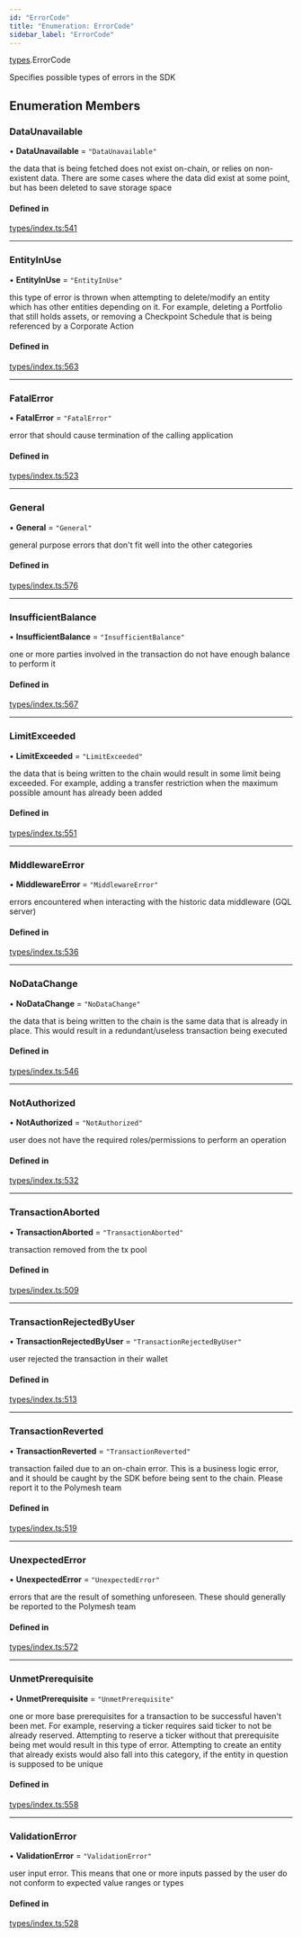 ```yaml
---
id: "ErrorCode"
title: "Enumeration: ErrorCode"
sidebar_label: "ErrorCode"
---
```


[types](../../../modules/Types/Types.md).ErrorCode

Specifies possible types of errors in the SDK

## Enumeration Members

### DataUnavailable

• **DataUnavailable** = ``"DataUnavailable"``

the data that is being fetched does not exist on-chain, or relies on non-existent data. There are
  some cases where the data did exist at some point, but has been deleted to save storage space

#### Defined in

[types/index.ts:541](https://github.com/PolymeshAssociation/polymesh-sdk/blob/b6f9fb883/src/types/index.ts#L541)

___

### EntityInUse

• **EntityInUse** = ``"EntityInUse"``

this type of error is thrown when attempting to delete/modify an entity which has other entities depending on it. For example, deleting
  a Portfolio that still holds assets, or removing a Checkpoint Schedule that is being referenced by a Corporate Action

#### Defined in

[types/index.ts:563](https://github.com/PolymeshAssociation/polymesh-sdk/blob/b6f9fb883/src/types/index.ts#L563)

___

### FatalError

• **FatalError** = ``"FatalError"``

error that should cause termination of the calling application

#### Defined in

[types/index.ts:523](https://github.com/PolymeshAssociation/polymesh-sdk/blob/b6f9fb883/src/types/index.ts#L523)

___

### General

• **General** = ``"General"``

general purpose errors that don't fit well into the other categories

#### Defined in

[types/index.ts:576](https://github.com/PolymeshAssociation/polymesh-sdk/blob/b6f9fb883/src/types/index.ts#L576)

___

### InsufficientBalance

• **InsufficientBalance** = ``"InsufficientBalance"``

one or more parties involved in the transaction do not have enough balance to perform it

#### Defined in

[types/index.ts:567](https://github.com/PolymeshAssociation/polymesh-sdk/blob/b6f9fb883/src/types/index.ts#L567)

___

### LimitExceeded

• **LimitExceeded** = ``"LimitExceeded"``

the data that is being written to the chain would result in some limit being exceeded. For example, adding a transfer
  restriction when the maximum possible amount has already been added

#### Defined in

[types/index.ts:551](https://github.com/PolymeshAssociation/polymesh-sdk/blob/b6f9fb883/src/types/index.ts#L551)

___

### MiddlewareError

• **MiddlewareError** = ``"MiddlewareError"``

errors encountered when interacting with the historic data middleware (GQL server)

#### Defined in

[types/index.ts:536](https://github.com/PolymeshAssociation/polymesh-sdk/blob/b6f9fb883/src/types/index.ts#L536)

___

### NoDataChange

• **NoDataChange** = ``"NoDataChange"``

the data that is being written to the chain is the same data that is already in place. This would result
  in a redundant/useless transaction being executed

#### Defined in

[types/index.ts:546](https://github.com/PolymeshAssociation/polymesh-sdk/blob/b6f9fb883/src/types/index.ts#L546)

___

### NotAuthorized

• **NotAuthorized** = ``"NotAuthorized"``

user does not have the required roles/permissions to perform an operation

#### Defined in

[types/index.ts:532](https://github.com/PolymeshAssociation/polymesh-sdk/blob/b6f9fb883/src/types/index.ts#L532)

___

### TransactionAborted

• **TransactionAborted** = ``"TransactionAborted"``

transaction removed from the tx pool

#### Defined in

[types/index.ts:509](https://github.com/PolymeshAssociation/polymesh-sdk/blob/b6f9fb883/src/types/index.ts#L509)

___

### TransactionRejectedByUser

• **TransactionRejectedByUser** = ``"TransactionRejectedByUser"``

user rejected the transaction in their wallet

#### Defined in

[types/index.ts:513](https://github.com/PolymeshAssociation/polymesh-sdk/blob/b6f9fb883/src/types/index.ts#L513)

___

### TransactionReverted

• **TransactionReverted** = ``"TransactionReverted"``

transaction failed due to an on-chain error. This is a business logic error,
  and it should be caught by the SDK before being sent to the chain.
  Please report it to the Polymesh team

#### Defined in

[types/index.ts:519](https://github.com/PolymeshAssociation/polymesh-sdk/blob/b6f9fb883/src/types/index.ts#L519)

___

### UnexpectedError

• **UnexpectedError** = ``"UnexpectedError"``

errors that are the result of something unforeseen.
  These should generally be reported to the Polymesh team

#### Defined in

[types/index.ts:572](https://github.com/PolymeshAssociation/polymesh-sdk/blob/b6f9fb883/src/types/index.ts#L572)

___

### UnmetPrerequisite

• **UnmetPrerequisite** = ``"UnmetPrerequisite"``

one or more base prerequisites for a transaction to be successful haven't been met. For example, reserving a ticker requires
  said ticker to not be already reserved. Attempting to reserve a ticker without that prerequisite being met would result in this
  type of error. Attempting to create an entity that already exists would also fall into this category,
  if the entity in question is supposed to be unique

#### Defined in

[types/index.ts:558](https://github.com/PolymeshAssociation/polymesh-sdk/blob/b6f9fb883/src/types/index.ts#L558)

___

### ValidationError

• **ValidationError** = ``"ValidationError"``

user input error. This means that one or more inputs passed by the user
  do not conform to expected value ranges or types

#### Defined in

[types/index.ts:528](https://github.com/PolymeshAssociation/polymesh-sdk/blob/b6f9fb883/src/types/index.ts#L528)
